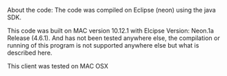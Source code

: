 About the code:
The code was compiled on Eclipse (neon) using the java SDK.

This code was built on MAC version 10.12.1 with Elcipse Version: Neon.1a Release (4.6.1). And has not 
been tested anywhere else, the compilation or running of this program is not supported anywhere 
else but what is described here.

This client was tested on MAC OSX 

